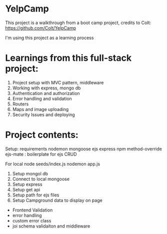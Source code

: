 # YelpCamp

This project is a walkthrough from a boot camp project, credits to Colt: https://github.com/Colt/YelpCamp

I'm using this project as a learning process

# Learnings from this full-stack project:

1. Project setup with MVC pattern, middleware
2. Working with express, mongo db
3. Authentication and authorization
4. Error handling and validation
5. Routers
6. Maps and image uploading
7. Security Issues and deploying

# Project contents:

Setup: requirements
nodemon
mongoose
ejs
express
npm
method-override
ejs-mate : boilerplate for ejs
CRUD

For local
node seeds/index.js
nodemon app.js

1. Setup mongol db
2. Connect to local mongoose
3. Setup express
4. Setup get api
5. Setup path for ejs files
6. Setup Campground data to display on page

- Frontend Validation
- error handling
- custom error class
- joi schema validaiton and middleware
